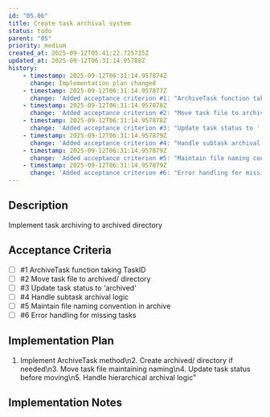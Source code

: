 ```yaml
---
id: "05.06"
title: Create task archival system
status: todo
parent: "05"
priority: medium
created_at: 2025-09-12T05:41:22.725735Z
updated_at: 2025-09-12T06:31:14.95788Z
history:
    - timestamp: 2025-09-12T06:31:14.957874Z
      change: Implementation plan changed
    - timestamp: 2025-09-12T06:31:14.957877Z
      change: 'Added acceptance criterion #1: "ArchiveTask function taking TaskID"'
    - timestamp: 2025-09-12T06:31:14.957878Z
      change: 'Added acceptance criterion #2: "Move task file to archived/ directory"'
    - timestamp: 2025-09-12T06:31:14.957878Z
      change: 'Added acceptance criterion #3: "Update task status to ''archived''"'
    - timestamp: 2025-09-12T06:31:14.957879Z
      change: 'Added acceptance criterion #4: "Handle subtask archival logic"'
    - timestamp: 2025-09-12T06:31:14.957879Z
      change: 'Added acceptance criterion #5: "Maintain file naming convention in archive"'
    - timestamp: 2025-09-12T06:31:14.957879Z
      change: 'Added acceptance criterion #6: "Error handling for missing tasks"'
---
```

## Description

Implement task archiving to archived directory

## Acceptance Criteria
<!-- AC:BEGIN -->

- [ ] #1 ArchiveTask function taking TaskID
- [ ] #2 Move task file to archived/ directory
- [ ] #3 Update task status to 'archived'
- [ ] #4 Handle subtask archival logic
- [ ] #5 Maintain file naming convention in archive
- [ ] #6 Error handling for missing tasks

<!-- AC:END -->

## Implementation Plan

1. Implement ArchiveTask method\n2. Create archived/ directory if needed\n3. Move task file maintaining naming\n4. Update task status before moving\n5. Handle hierarchical archival logic"

## Implementation Notes


